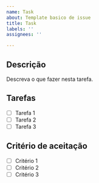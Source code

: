 ```yaml
---
name: Task
about: Template basico de issue
title: Task
labels: ''
assignees: ''

---
```


## Descrição

Descreva o que fazer nesta tarefa.

## Tarefas

- [ ] Tarefa 1
- [ ] Tarefa 2
- [ ] Tarefa 3

## Critério de aceitação

- [ ] Critério 1
- [ ] Critério 2
- [ ] Critério 3
